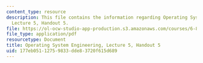 ```yaml
---
content_type: resource
description: This file contains the information regarding Operating System Engineering,
  Lecture 5, Handout 5.
file: https://ol-ocw-studio-app-production.s3.amazonaws.com/courses/6-828-operating-system-engineering-fall-2012/177eb05112759833dde83720f615d689_MIT6_828F12_lec5_handout.pdf
file_type: application/pdf
resourcetype: Document
title: Operating System Engineering, Lecture 5, Handout 5
uid: 177eb051-1275-9833-dde8-3720f615d689
---
```


